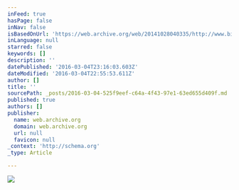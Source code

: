 ```yaml
---
inFeed: true
hasPage: false
inNav: false
isBasedOnUrl: 'https://web.archive.org/web/20141028040335/http://www.bitnation.co/themes/bitnation/images/backgrounds/main_page_v3.jpg'
inLanguage: null
starred: false
keywords: []
description: ''
datePublished: '2016-03-04T23:16:03.603Z'
dateModified: '2016-03-04T22:55:53.611Z'
author: []
title: ''
sourcePath: _posts/2016-03-04-525f9eef-c64a-4f43-97e1-63ed655d409f.md
published: true
authors: []
publisher:
  name: web.archive.org
  domain: web.archive.org
  url: null
  favicon: null
_context: 'http://schema.org'
_type: Article

---
```

![](https://the-grid-user-content.s3-us-west-2.amazonaws.com/9f72a3c1-d9b8-446f-9f7a-eaf9adfe08e2.jpg)